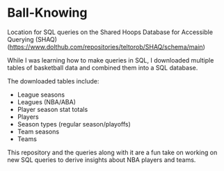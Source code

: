 # Ball-Knowing
Location for SQL queries on the Shared Hoops Database for Accessible Querying (SHAQ) (https://www.dolthub.com/repositories/teltorob/SHAQ/schema/main)

While I was learning how to make queries in SQL, I downloaded multiple tables of basketball data and combined them into a SQL database. 

The downloaded tables include:
- League seasons
- Leagues (NBA/ABA)
- Player season stat totals
- Players
- Season types (regular season/playoffs)
- Team seasons
- Teams

This repository and the queries along with it are a fun take on working on new SQL queries to derive insights about NBA players and teams.
